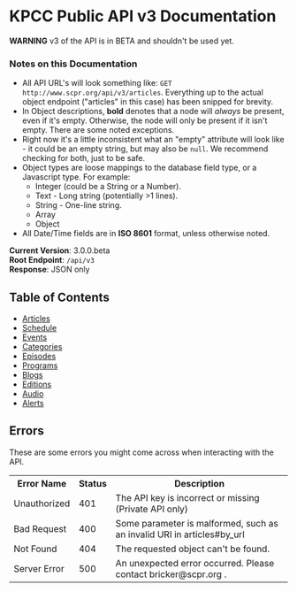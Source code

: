 # KPCC Public API v3 Documentation

**WARNING** v3 of the API is in BETA and shouldn't be used yet.

### Notes on this Documentation ###
* All API URL's will look something like: `GET http://www.scpr.org/api/v3/articles`. Everything up to the actual object endpoint ("articles" in this case) has been snipped for brevity.
* In Object descriptions, **bold** denotes that a node will *always* be present, even if it's empty. Otherwise, the node will only be present if it isn't empty. There are some noted exceptions.
* Right now it's a little inconsistent what an "empty" attribute will look like - it could be an empty string, but may also be `null`. We recommend checking for both, just to be safe.
* Object types are loose mappings to the database field type, or a Javascript type. For example:
    * Integer (could be a String or a Number).
    * Text - Long string (potentially >1 lines).
    * String - One-line string.
    * Array
    * Object
* All Date/Time fields are in **ISO 8601** format, unless otherwise noted.

**Current Version**: 3.0.0.beta  
**Root Endpoint**: `/api/v3`  
**Response**: JSON only



## Table of Contents ##
* [Articles](endpoints/articles.md#articles)
* [Schedule](endpoints/schedule.md#schedule)
* [Events](endpoints/events.md#events)
* [Categories](endpoints/categories.md#categories)
* [Episodes](endpoints/episodes.md#episodes)
* [Programs](endpoints/programs.md#programs)
* [Blogs](endpoints/blogs.md#blogs)
* [Editions](endpoints/editions.md#editions)
* [Audio](endpoints/audio.md#audio)
* [Alerts](endpoints/alerts.md#alerts)



## Errors ##
These are some errors you might come across when interacting with the API.

<table>
  <tr>
    <th>Error Name</th>
    <th>Status</th>
    <th>Description</th>
  </tr>
  <tr>
    <td>Unauthorized</td>
    <td>401</td>
    <td>The API key is incorrect or missing (Private API only)</td>
  </tr>
  <tr>
    <td>Bad Request</td>
    <td>400</td>
    <td>Some parameter is malformed, such as an invalid URI in articles#by_url</td>
  </tr>
  <tr>
    <td>Not Found</td>
    <td>404</td>
    <td>The requested object can't be found.</td>
  </tr>
  <tr>
    <td>Server Error</td>
    <td>500</td>
    <td>An unexpected error occurred. Please contact bricker@scpr.org .</td>
  </tr>
</table>
